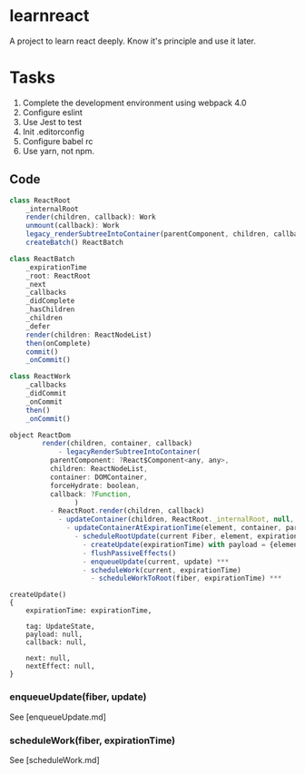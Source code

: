 # learnreact
A project to learn react deeply. Know it's principle and use it later.

# Tasks
1. Complete the development environment using webpack 4.0
2. Configure eslint
3. Use Jest to test
4. Init .editorconfig
5. Configure babel rc
6. Use yarn, not npm.

## Code
```javascript
class ReactRoot
	_internalRoot
	render(children, callback): Work
	unmount(callback): Work
	legacy_renderSubtreeIntoContainer(parentComponent, children, callback): Work
	createBatch() ReactBatch

class ReactBatch
	_expirationTime
	_root: ReactRoot
	_next
	_callbacks
	_didComplete
	_hasChildren
	_children
	_defer
	render(children: ReactNodeList)
	then(onComplete)
	commit()
	_onCommit()	

class ReactWork
	_callbacks
	_didCommit
	_onCommit
	then()
	_onCommit()

object ReactDom
		render(children, container, callback)
			- legacyRenderSubtreeIntoContainer(
          parentComponent: ?React$Component<any, any>,
          children: ReactNodeList,
          container: DOMContainer,
          forceHydrate: boolean,
          callback: ?Function,
				)
          - ReactRoot.render(children, callback)
            - updateContainer(children, ReactRoot._internalRoot, null, work._onCommit)
              - updateContainerAtExpirationTime(element, container, parentComponent, expirationTime, callback)
                - scheduleRootUpdate(current Fiber, element, expirationTime, callback)
                  - createUpdate(expirationTime) with payload = {element}
                  - flushPassiveEffects()
                  - enqueueUpdate(current, update) ***
                  - scheduleWork(current, expirationTime)
                    - scheduleWorkToRoot(fiber, expirationTime) ***
```

```
createUpdate()
{
    expirationTime: expirationTime,

    tag: UpdateState,
    payload: null,
    callback: null,

    next: null,
    nextEffect: null,
}

```

### enqueueUpdate(fiber, update)

See [enqueueUpdate.md]

### scheduleWork(fiber, expirationTime)
See [scheduleWork.md]
